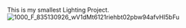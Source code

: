 This is my smallest Lighting Project.
![1000_F_835130926_wV1dMt6121riehbt02pbw94afvHI5bFu](https://github.com/user-attachments/assets/4ea4c43e-2cd4-446f-9588-45a6563649a0)
